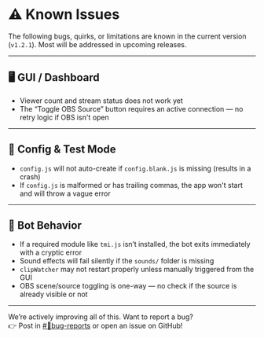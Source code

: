 # ⚠️ Known Issues

The following bugs, quirks, or limitations are known in the current version (`v1.2.1`). Most will be addressed in upcoming releases.

---

## 🖥️ GUI / Dashboard

- Viewer count and stream status does not work yet
- The “Toggle OBS Source” button requires an active connection — no retry logic if OBS isn't open

---

## 🧠 Config & Test Mode

- `config.js` will not auto-create if `config.blank.js` is missing (results in a crash)
- If `config.js` is malformed or has trailing commas, the app won't start and will throw a vague error

---

## 🐛 Bot Behavior

- If a required module like `tmi.js` isn’t installed, the bot exits immediately with a cryptic error
- Sound effects will fail silently if the `sounds/` folder is missing
- `clipWatcher` may not restart properly unless manually triggered from the GUI
- OBS scene/source toggling is one-way — no check if the source is already visible or not

---

We’re actively improving all of this. Want to report a bug?  
👉 Post in [#🐞bug-reports](https://discord.gg/fzjCEcsVns) or open an issue on GitHub!
